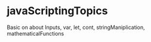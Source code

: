 # javaScriptingTopics
Basic on about Inputs, var, let, cont, stringManiplication, mathematicalFunctions 
